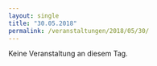 ```yaml
---
layout: single
title: "30.05.2018"
permalink: /veranstaltungen/2018/05/30/
---
```


Keine Veranstaltung an diesem Tag.
